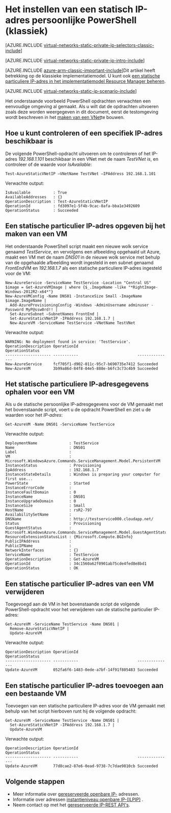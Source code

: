 <properties 
   pageTitle="Het instellen van een statisch particuliere IP-adres in de klassieke modus met PowerShell | Microsoft Azure"
   description="Wat zijn statische particuliere IP-adressen (Spanningsdips) en hoe u ze kunt beheren in de klassieke modus en PowerShell?"
   services="virtual-network"
   documentationCenter="na"
   authors="jimdial"
   manager="carmonm"
   editor="tysonn"
   tags="azure-service-management"
/>
<tags 
   ms.service="virtual-network"
   ms.devlang="na"
   ms.topic="article"
   ms.tgt_pltfrm="na"
   ms.workload="infrastructure-services"
   ms.date="02/02/2016"
   ms.author="jdial" />

# <a name="how-to-set-a-static-private-ip-address-classic-in-powershell"></a>Het instellen van een statisch IP-adres persoonlijke PowerShell (klassiek)

[AZURE.INCLUDE [virtual-networks-static-private-ip-selectors-classic-include](../../includes/virtual-networks-static-private-ip-selectors-classic-include.md)]

[AZURE.INCLUDE [virtual-networks-static-private-ip-intro-include](../../includes/virtual-networks-static-private-ip-intro-include.md)]

[AZURE.INCLUDE [azure-arm-classic-important-include](../../includes/azure-arm-classic-important-include.md)]Dit artikel heeft betrekking op de klassieke implementatiemodel. U kunt ook [een statische particuliere IP-adres in het implementatiemodel Resource Manager beheren](virtual-networks-static-private-ip-arm-ps.md).

[AZURE.INCLUDE [virtual-networks-static-ip-scenario-include](../../includes/virtual-networks-static-ip-scenario-include.md)]

Het onderstaande voorbeeld PowerShell opdrachten verwachten een eenvoudige omgeving al gemaakt. Als u wilt dat de opdrachten uitvoeren zoals deze worden weergegeven in dit document, eerst de testomgeving wordt beschreven in het [maken van een VNet](virtual-networks-create-vnet-classic-netcfg-ps.md)te bouwen.

## <a name="how-to-verify-if-a-specific-ip-address-is-available"></a>Hoe u kunt controleren of een specifiek IP-adres beschikbaar is
De volgende PowerShell-opdracht uitvoeren om te controleren of het IP-adres *192.168.1.101* beschikbaar in een VNet met de naam *TestVNet is*, en controleer of de waarde voor *IsAvailable*:

    Test-AzureStaticVNetIP –VNetName TestVNet –IPAddress 192.168.1.101 

Verwachte output:

    IsAvailable          : True
    AvailableAddresses   : {}
    OperationDescription : Test-AzureStaticVNetIP
    OperationId          : fd3097e1-5f4b-9cac-8afa-bba1e3492609
    OperationStatus      : Succeeded

## <a name="how-to-specify-a-static-private-ip-address-when-creating-a-vm"></a>Een statische particulier IP-adres opgeven bij het maken van een VM
Het onderstaande PowerShell script maakt een nieuwe wolk service genaamd *TestService*, en vervolgens een afbeelding opgehaald uit Azure, maakt een VM met de naam *DNS01* in de nieuwe wolk service met behulp van de opgehaalde afbeelding wordt ingesteld in een subnet genaamd *FrontEnd*VM en *192.168.1.7* als een statische particuliere IP-adres ingesteld voor de VM:

    New-AzureService -ServiceName TestService -Location "Central US"
    $image = Get-AzureVMImage | where {$_.ImageName -like "*RightImage-Windows-2012R2-x64*"}
    New-AzureVMConfig -Name DNS01 -InstanceSize Small -ImageName $image.ImageName |
      Add-AzureProvisioningConfig -Windows -AdminUsername adminuser -Password MyP@ssw0rd!! |
      Set-AzureSubnet –SubnetNames FrontEnd |
      Set-AzureStaticVNetIP -IPAddress 192.168.1.7 |
      New-AzureVM -ServiceName TestService –VNetName TestVNet

Verwachte output:

    WARNING: No deployment found in service: 'TestService'.
    OperationDescription OperationId                          OperationStatus
    -------------------- -----------                          ---------------
    New-AzureService     fcf705f1-d902-011c-95c7-b690735e7412 Succeeded      
    New-AzureVM          3b99a86d-84f8-04e5-888e-b6fc3c73c4b9 Succeeded  

## <a name="how-to-retrieve-static-private-ip-address-information-for-a-vm"></a>Het statische particuliere IP-adresgegevens ophalen voor een VM
Als u de statische persoonlijke IP-adresgegevens voor de VM gemaakt met het bovenstaande script, voert u de opdracht PowerShell en ziet u de waarden voor het *IP-adres*:

    Get-AzureVM -Name DNS01 -ServiceName TestService

Verwachte output:

    DeploymentName              : TestService
    Name                        : DNS01
    Label                       : 
    VM                          : Microsoft.WindowsAzure.Commands.ServiceManagement.Model.PersistentVM
    InstanceStatus              : Provisioning
    IpAddress                   : 192.168.1.7
    InstanceStateDetails        : Windows is preparing your computer for first use...
    PowerState                  : Started
    InstanceErrorCode           : 
    InstanceFaultDomain         : 0
    InstanceName                : DNS01
    InstanceUpgradeDomain       : 0
    InstanceSize                : Small
    HostName                    : rsR2-797
    AvailabilitySetName         : 
    DNSName                     : http://testservice000.cloudapp.net/
    Status                      : Provisioning
    GuestAgentStatus            : Microsoft.WindowsAzure.Commands.ServiceManagement.Model.GuestAgentStatus
    ResourceExtensionStatusList : {Microsoft.Compute.BGInfo}
    PublicIPAddress             : 
    PublicIPName                : 
    NetworkInterfaces           : {}
    ServiceName                 : TestService
    OperationDescription        : Get-AzureVM
    OperationId                 : 34c1560a62f0901ab75cde4fed8e8bd1
    OperationStatus             : OK

## <a name="how-to-remove-a-static-private-ip-address-from-a-vm"></a>Een statische particulier IP-adres van een VM verwijderen
Toegevoegd aan de VM in het bovenstaande script de volgende PowerShell-opdracht voor het verwijderen van de statische particulier IP-adres:
    
    Get-AzureVM -ServiceName TestService -Name DNS01 |
      Remove-AzureStaticVNetIP |
      Update-AzureVM

Verwachte output:

    OperationDescription OperationId                          OperationStatus
    -------------------- -----------                          ---------------
    Update-AzureVM       052fa6f6-1483-0ede-a7bf-14f91f805483 Succeeded

## <a name="how-to-add-a-static-private-ip-address-to-an-existing-vm"></a>Een statische particulier IP-adres toevoegen aan een bestaande VM
Toevoegen van een statische particuliere IP-adres voor de VM gemaakt met behulp van het script hierboven runt hij de volgende opdracht:

    Get-AzureVM -ServiceName TestService -Name DNS01 |
      Set-AzureStaticVNetIP -IPAddress 192.168.1.7 |
      Update-AzureVM

Verwachte output:

    OperationDescription OperationId                          OperationStatus
    -------------------- -----------                          ---------------
    Update-AzureVM       77d8cae2-87e6-0ead-9738-7c7dae9810cb Succeeded 

## <a name="next-steps"></a>Volgende stappen

- Meer informatie over [gereserveerde openbare IP-](virtual-networks-reserved-public-ip.md) adressen.
- Informatie over adressen [instantieniveau openbare IP-(ILPIP)](virtual-networks-instance-level-public-ip.md) .
- Neem contact op met het [gereserveerde IP-REST API's](https://msdn.microsoft.com/library/azure/dn722420.aspx).
